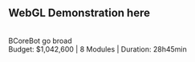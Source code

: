 ## WebGL Demonstration here

<div id="container"></div>
<div id="info">
    <br>
    BCoreBot go broad
    <br>
    Budget: $1,042,600 | 8 Modules | Duration: 28h45min
</div>


<script type="module">

    // import * as THREE from './build/three.module.js';

    // import Stats from './js/jsm/libs/stats.module.js';
    // import { GUI } from './js/jsm/libs/dat.gui.module.js';
    // import { OrbitControls } from './js/jsm/controls/OrbitControls.js';
    // import { GLTFLoader } from './js/jsm/loaders/GLTFLoader.js';
    // import { DRACOLoader } from './js/jsm/loaders/DRACOLoader.js';

    import * as THREE from 'https://raw.githubusercontent.com/BSBCore/H5GoBroad/master/build/three.module.js?token=AFTJW5H3UD6FFEWXLIXM5AC7A3PXK';

    import Stats from 'https://raw.githubusercontent.com/BSBCore/H5GoBroad/master/js/jsm/libs/stats.module.js?token=AFTJW5FJBEOG4VAAK4LLYR27A3P3G';
    import { GUI } from 'https://raw.githubusercontent.com/BSBCore/H5GoBroad/master/js/jsm/libs/dat.gui.module.js?token=AFTJW5C4ROPGVPB5V5QVXAS7A3QAM';
    import { OrbitControls } from 'https://raw.githubusercontent.com/BSBCore/H5GoBroad/master/js/jsm/controls/OrbitControls.js?token=AFTJW5EKVHW47OPM2URB3QC7A3QCO';
    import { GLTFLoader } from 'https://raw.githubusercontent.com/BSBCore/H5GoBroad/master/js/jsm/loaders/GLTFLoader.js?token=AFTJW5FEZX5NOWFTLQ4WILC7A3QDY';
    import { DRACOLoader } from 'https://raw.githubusercontent.com/BSBCore/H5GoBroad/master/js/jsm/loaders/DRACOLoader.js?token=AFTJW5ALHM2CLRI2GPINYCS7A3PI4';

    var scene, renderer, camera;
    var model;
    var xmax = -10000
    var xmin = 10000 // 保存所有mesh中boundingBox的x最小的mesh的x值
    var ymax = -10000
    var ymin = 10000
    var zmax = -10000
    var zmin = 10000
    var xMinMesh  	// 保存所有mesh中boundingBox的x最小的mesh
    var xMaxMesh 
    var yMinMesh  
    var yMaxmesh  
    var zMinMesh  
    var zMaxMesh  
    const  OPACITY = 0.5  // 透明度
    var axesHelper = new THREE.AxesHelper( 500 );
    var bbox   			// gltf的boundingBox框
    var mesh1Bbox 		// mesh1的boundingBox框

    init();

    function init() {

        var container = document.getElementById( 'container' );

        scene = new THREE.Scene();
        scene.background = new THREE.Color( 0x606060 );
        scene.fog = new THREE.Fog( 0xa0a0a0, 10, 2020 );

        var hemiLight = new THREE.HemisphereLight( 0xffffff, 0x444444 );
        hemiLight.position.set( 0, 20, 0 );
        scene.add( hemiLight );

        var dirLight = new THREE.DirectionalLight( 0xffffff );
        dirLight.position.set( - 20, 10, - 10 );
        dirLight.castShadow = true;
        dirLight.shadow.camera.top = 2;
        dirLight.shadow.camera.bottom = - 2;
        dirLight.shadow.camera.left = - 2;
        dirLight.shadow.camera.right = 2;
        dirLight.shadow.camera.near = 0.1;
        dirLight.shadow.camera.far = 40;
        scene.add( dirLight );

        // ground

        var mesh = new THREE.Mesh( new THREE.PlaneBufferGeometry( 1000, 1000 ), new THREE.MeshPhongMaterial( { color: 0x999999, depthWrite: false } ) );
        mesh.rotation.x = - Math.PI / 2;
        mesh.receiveShadow = true;
        scene.add( mesh );

        scene.add( axesHelper );
        // 只有模型通过draco压缩后的才需要这段代码,否则直接注释掉即可。  process draco begin 
        var loader = new GLTFLoader();
        var dracoLoader = new DRACOLoader();
        dracoLoader.setDecoderPath( './js/jsm/libs/draco/' );
        loader.setDRACOLoader( dracoLoader );
        // process draco end 

        // loader.load( 'models/gltf/Xbot.glb', function ( gltf ) {
        // loader.load( 'gltf/kr-Cm-rdu.gltf', function ( gltf ) {
        // loader.load( 'glTF/a2.5_out/a2.5.gltf', function ( gltf ) {
        // loader.load( 'glTF/a2.5_out/a2.5.glb', function ( gltf ) {
loader.load( 'http://evercity.bsbcore.com/assets/glTF/A2-5-4楼0603-三维视图-{三维}.glb', function ( gltf ) {
            model = gltf.scene;
            // 显示gltf.scene的Boundbox 
            bbox = new THREE.BoundingBoxHelper(gltf.scene, 0xffffff);
            bbox.update();
            scene.add(bbox);
            model.traverse( function ( object ) {

                if ( object.isMesh ) {
                    object.castShadow = true;
                    object.receiveShadow = true;
                    object.material.opacity = OPACITY;
                    object.material.transparent = true;
                    // 遍历所有mesh，找出最小和最大的boundingBox.position.x ,y,z 极其对于的mesh
                    var  bMax = object.geometry.boundingBox.max
                    var bMin = object.geometry.boundingBox.min
                    if(bMax.x > xmax){
                        xmax = bMax.x
                        xMaxMesh = object
                    }
                    if(bMax.y > ymax){
                        ymax = bMax.y
                        xMaxMesh = object
                    }
                    if(bMax.z > zmax){
                        zmax = bMax.z
                        zMaxMesh = object
                    }
                    if(bMin.x < xmin){
                        xmin = bMin.x
                        xMinMesh = object
                    }
                    if(bMin.y < ymin){
                        ymin = bMin.y
                        yMinMesh = object
                    }
                    if(bMin.z< zmin){
                        zmin = bMin.z
                        zMinMesh = object
                    }

                    //显示Mesh1的Boundbox
                    if(object.name === 'Mesh1'){
                        mesh1Bbox = new THREE.BoundingBoxHelper(object, 0xDC143C);
                        mesh1Bbox.update();
                        scene.add(mesh1Bbox);
                    }
                }
            } );	

            // for debug 
            console.log(xmin)
            console.log(xmax)
            console.log(ymin)
            console.log(ymax)
            console.log(zmin)
            console.log(zmax)
            console.log(xMinMesh)
            console.log(xMaxMesh)
            console.log(yMinMesh)
            console.log(yMinMesh)
            console.log(zMinMesh)
            console.log(zMaxMesh)
            console.log((xmin + xmax)/2)
            console.log((ymin + ymax)/2)
            console.log((zmin + zmax)/2)
            console.log(gltf.scene)
            gltf.scene.position.x = -242;	//-(xmin + xmax)/2     
            gltf.scene.position.y = 0;		//-(ymin + ymax)/2
            gltf.scene.position.z = 100;  	//(zmin + zmax)/2
            console.log(gltf.scene)
            scene.add( model );
            animate();

        } );
        // console.log("--------------------------------")  // 这里为什么就被清空了，作用域 ?
        // console.log(xmin)
        // console.log(xmax)
        // console.log(ymin)
        // console.log(ymax)
        // console.log(zmin)
        // console.log(zmax)

        renderer = new THREE.WebGLRenderer( { antialias: true } );
        renderer.setPixelRatio( window.devicePixelRatio );
        renderer.setSize( window.innerWidth, window.innerHeight );
        renderer.outputEncoding = THREE.sRGBEncoding;
        renderer.shadowMap.enabled = true;
        container.appendChild( renderer.domElement );

        // camera
        //orthographic
        camera = new THREE.PerspectiveCamera( 45, window.innerWidth / window.innerHeight, 1, 1000 );
        camera.position.set( 0, 80, 360 );  
        console.log("camera = ")
        console.log(camera)

        var controls = new OrbitControls( camera, renderer.domElement );
        // controls.enablePan = false;
        // controls.enableZoom = false;
        controls.target.set( 0, 1, 0 );
        controls.update();
        window.addEventListener( 'resize', onWindowResize, false );

    }

    function onWindowResize() {
        camera.aspect = window.innerWidth / window.innerHeight;
        camera.updateProjectionMatrix();
        renderer.setSize( window.innerWidth, window.innerHeight );
    }

    function animate() {
        requestAnimationFrame( animate );
        renderer.render( scene, camera );
    }

</script>
